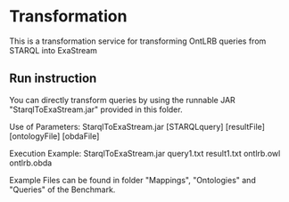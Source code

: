 # Transformation

This is a transformation service for transforming OntLRB queries from STARQL into ExaStream

## Run instruction

You can directly transform queries by using the runnable JAR "StarqlToExaStream.jar" provided in this folder.

Use of Parameters: StarqlToExaStream.jar [STARQLquery] [resultFile] [ontologyFile] [obdaFile]

Execution Example: StarqlToExaStream.jar query1.txt result1.txt ontlrb.owl ontlrb.obda

Example Files can be found in folder "Mappings", "Ontologies" and "Queries" of the Benchmark.
